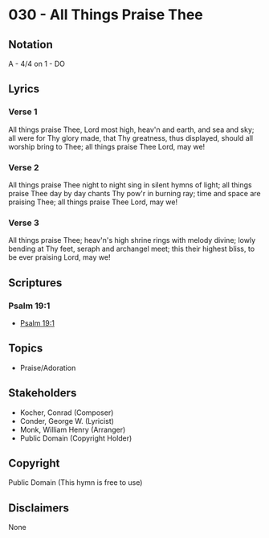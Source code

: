 # 030 - All Things Praise Thee

## Notation

A - 4/4 on 1 - DO

## Lyrics

### Verse 1

All things praise Thee, Lord most high, heav'n and earth, and sea and sky; all were for Thy glory made, that Thy greatness, thus displayed, should all worship bring to Thee; all things praise Thee Lord, may we!

### Verse 2

All things praise Thee night to night sing in silent hymns of light; all things praise Thee day by day chants Thy pow'r in burning ray; time and space are praising Thee; all things praise Thee Lord, may we!

### Verse 3

All things praise Thee; heav'n's high shrine rings with melody divine; lowly bending at Thy feet, seraph and archangel meet; this their highest bliss, to be ever praising Lord, may we!


## Scriptures

### Psalm 19:1

- [Psalm 19:1](https://www.biblegateway.com/passage/?search=Psalm%2019%3A1)


## Topics

- Praise/Adoration

## Stakeholders

- Kocher, Conrad (Composer)
- Conder, George W. (Lyricist)
- Monk, William Henry (Arranger)
- Public Domain (Copyright Holder)

## Copyright

Public Domain
(This hymn is free to use)

## Disclaimers

None

